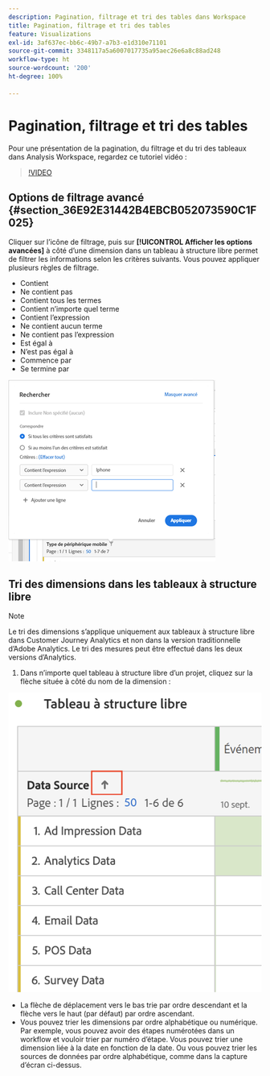 ```yaml
---
description: Pagination, filtrage et tri des tables dans Workspace
title: Pagination, filtrage et tri des tables
feature: Visualizations
exl-id: 3af637ec-bb6c-49b7-a7b3-e1d310e71101
source-git-commit: 3348117a5a6007017735a95aec26e6a8c88ad248
workflow-type: ht
source-wordcount: '200'
ht-degree: 100%

---
```


# Pagination, filtrage et tri des tables

Pour une présentation de la pagination, du filtrage et du tri des tableaux dans Analysis Workspace, regardez ce tutoriel vidéo :

>[!VIDEO](https://video.tv.adobe.com/v/23968)

## Options de filtrage avancé {#section_36E92E31442B4EBCB052073590C1F025}

Cliquer sur l’icône de filtrage, puis sur **[!UICONTROL Afficher les options avancées]** à côté d’une dimension dans un tableau à structure libre permet de filtrer les informations selon les critères suivants. Vous pouvez appliquer plusieurs règles de filtrage.

* Contient
* Ne contient pas
* Contient tous les termes
* Contient n’importe quel terme
* Contient l’expression
* Ne contient aucun terme
* Ne contient pas l’expression
* Est égal à
* N’est pas égal à
* Commence par
* Se termine par

![](assets/advanced-filter.png)

## Tri des dimensions dans les tableaux à structure libre

>[!NOTE]
>
>Le tri des dimensions s’applique uniquement aux tableaux à structure libre dans Customer Journey Analytics et non dans la version traditionnelle d’Adobe Analytics. Le tri des mesures peut être effectué dans les deux versions d’Analytics.

1. Dans n’importe quel tableau à structure libre d’un projet, cliquez sur la flèche située à côté du nom de la dimension :

![](assets/sort-dimensions.png)

* La flèche de déplacement vers le bas trie par ordre descendant et la flèche vers le haut (par défaut) par ordre ascendant.
* Vous pouvez trier les dimensions par ordre alphabétique ou numérique. Par exemple, vous pouvez avoir des étapes numérotées dans un workflow et vouloir trier par numéro d’étape. Vous pouvez trier une dimension liée à la date en fonction de la date. Ou vous pouvez trier les sources de données par ordre alphabétique, comme dans la capture d’écran ci-dessus.
